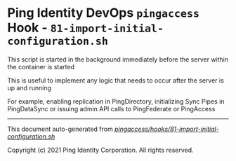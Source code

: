 
# Ping Identity DevOps `pingaccess` Hook - `81-import-initial-configuration.sh`
This script is started in the background immediately before
the server within the container is started

This is useful to implement any logic that needs to occur after the
server is up and running

For example, enabling replication in PingDirectory, initializing Sync
Pipes in PingDataSync or issuing admin API calls to PingFederate or PingAccess

---
This document auto-generated from _[pingaccess/hooks/81-import-initial-configuration.sh](https://github.com/pingidentity/pingidentity-docker-builds/blob/master/pingaccess/hooks/81-import-initial-configuration.sh)_

Copyright (c) 2021 Ping Identity Corporation. All rights reserved.
